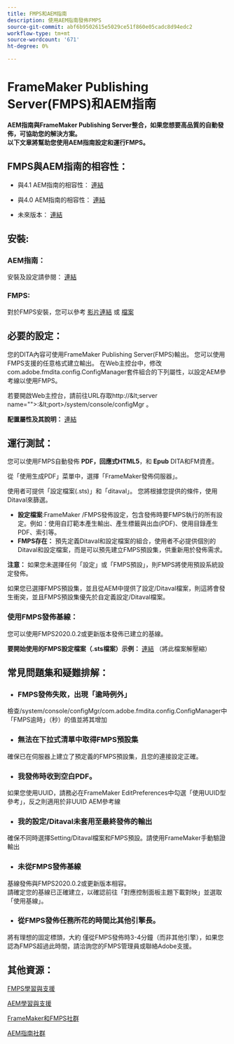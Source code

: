 ```yaml
---
title: FMPS和AEM指南
description: 使用AEM指南發佈FMPS
source-git-commit: abf6b9502615e5029ce51f860e05cadc8d94edc2
workflow-type: tm+mt
source-wordcount: '671'
ht-degree: 0%

---
```




# FrameMaker Publishing Server(FMPS)和AEM指南

**AEM指南與FrameMaker Publishing Server整合，如果您想要高品質的自動發佈，可協助您的解決方案。\
以下文章將幫助您使用AEM指南設定和運行FMPS。**

## FMPS與AEM指南的相容性：

- 與4.1 AEM指南的相容性： [連結](https://experienceleague.adobe.com/docs/experience-manager-guides-learn/tutorials/release-info/release-notes/on-prem-release-notes/release-notes-4.1.html?lang=en/#compatibility-matrix)

- 與4.0 AEM指南的相容性： [連結](https://helpx.adobe.com/xml-documentation-for-experience-manager/release-note/release-notes-xml-documentation-solution-4-0.html/#Compatibility%20matrix)

- 未來版本： [連結](https://experienceleague.adobe.com/docs/experience-manager-guides-learn/tutorials/release-info/latest-release-info.html?lang=en)

## 安裝:

### AEM指南：

安裝及設定請參閱： [連結](https://helpx.adobe.com/content/dam/help/en/xml-documentation-solution/4-1-2/Adobe-Experience-Manager-Guides_Installation-Configuration-Guide_EN.pdf)

### FMPS:

對於FMPS安裝，您可以參考 [影片連結](https://www.youtube.com/watch?v=2deelyM5VA8&amp;t) 或 [檔案](https://help.adobe.com/en_US/framemaker/server/index.html#t=fmps-user-guide%2Finstall_config_fmps.html%23install_config_fmps&amp;rhtocid=_2)

## 必要的設定：

您的DITA內容可使用FrameMaker Publishing Server(FMPS)輸出。 您可以使用FMPS支援的任意格式建立輸出。
在Web主控台中，修改com.adobe.fmdita.config.ConfigManager套件組合的下列屬性，以設定AEM參考線以使用FMPS。

若要開啟Web主控台，請前往URL存取http://\&lt;server name=&quot;&quot;>:\&lt;port>/system/console/configMgr 。

**配置屬性及其說明：** [連結](https://helpx.adobe.com/content/dam/help/en/xml-documentation-solution/4-1-2/Adobe-Experience-Manager-Guides_Installation-Configuration-Guide_EN.pdf#page=89)

## 運行測試：

您可以使用FMPS自動發佈 **PDF，回應式HTML5**，和 **Epub** DITA和FM資產。

從「使用生成PDF」菜單中，選擇「FrameMaker發佈伺服器」。

使用者可提供「設定檔案(.sts)」和「ditaval」。 您將根據您提供的條件，使用Ditaval來篩選。

- **設定檔案**:FrameMaker /FMPS發佈設定，包含發佈時要FMPS執行的所有設定。例如：使用自訂範本產生輸出、產生標籤與出血(PDF)、使用目錄產生PDF、索引等。
- **FMPS存在：** 預先定義Ditaval和設定檔案的組合，使用者不必提供個別的Ditaval和設定檔案，而是可以預先建立FMPS預設集，供重新用於發佈需求。

**注意：**  如果您未選擇任何「設定」或「FMPS預設」，則FMPS將使用預設系統設定發佈。

如果您已選擇FMPS預設集，並且從AEM中提供了設定/Ditaval檔案，則這將會發生衝突，並且FMPS預設集優先於自定義設定/Ditaval檔案。

### 使用FMPS發佈基線：

您可以使用FMPS2020.0.2或更新版本發佈已建立的基線。

**要開始使用的FMPS設定檔案（.sts檔案）示例：** [連結](https://acrobat.adobe.com/link/track?uri=urn:aaid:scds:US:ef750752-7a7e-4e51-923e-6b7d9861ed54) （將此檔案解壓縮）

## 常見問題集和疑難排解：

- ### FMPS發佈失敗，出現「逾時例外」

檢查/system/console/configMgr/com.adobe.fmdita.config.ConfigManager中「FMPS逾時」（秒）的值並將其增加

- ### 無法在下拉式清單中取得FMPS預設集

確保已在伺服器上建立了預定義的FMPS預設集，且您的連接設定正確。

- ### 我發佈時收到空白PDF。

如果您使用UUID，請務必在FrameMaker EditPreferences中勾選「使用UUID型參考」，反之則適用於非UUID AEM參考線

- ### 我的設定/Ditaval未套用至最終發佈的輸出

確保不同時選擇Setting/Ditaval檔案和FMPS預設。請使用FrameMaker手動驗證輸出

- ### 未從FMPS發佈基線

基線發佈與FMPS2020.0.2或更新版本相容。\
請確定您的基線已正確建立，以確認前往「對應控制面板主題下載對映」並選取「使用基線」。

- ### 從FMPS發佈任務所花的時間比其他引擎長。

將有理想的固定標頭，大約 僅從FMPS發佈時3-4分鐘（而非其他引擎），如果您認為FMPS超過此時間，請洽詢您的FMPS管理員或聯絡Adobe支援。

## 其他資源：

[FMPS學習與支援](https://helpx.adobe.com/support/framemaker-publishing-server.html)

[AEM學習與支援](https://helpx.adobe.com/in/support/xml-documentation-for-experience-manager.html)

[FrameMaker和FMPS社群](https://community.adobe.com/t5/framemaker/ct-p/ct-framemaker?page=1&amp;sort=latest_replies&amp;lang=all&amp;tabid=all)

[AEM指南社群](https://experienceleaguecommunities.adobe.com/t5/experience-manager-guides/ct-p/aem-xml-documentation)

